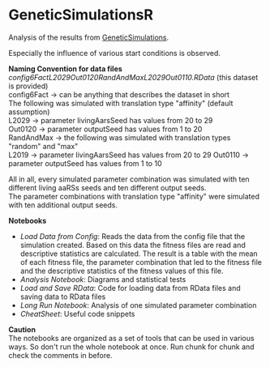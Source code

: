 # GeneticSimulationsR
Analysis of the results from [GeneticSimulations](https://github.com/Thalla/GeneticSimulations).

Especially the influence of various start conditions is observed.  

**Naming Convention for data files**  
*config6FactL2029Out0120RandAndMaxL2029Out0110.RData* (this dataset is provided)  
config6Fact -> can be anything that describes the dataset in short  
The following was simulated with translation type "affinity" (default assumption)  
L2029 -> parameter livingAarsSeed has values from 20 to 29  
Out0120 -> parameter outputSeed has values from 1 to 20  
RandAndMax -> the following was simulated with translation types "random" and "max"  
L2019 -> parameter livingAarsSeed has values from 20 to 29 
Out0110 -> parameter outputSeed has values from 1 to 10  

All in all, every simulated parameter combination was simulated with ten different living aaRSs seeds and ten different output seeds.  
The parameter combinations with translation type "affinity" were simulated with ten additional output seeds.

**Notebooks**  
- *Load Data from Config*: Reads the data from the config file that the simulation created. Based on this data the fitness files are read and descriptive statistics are calculated. The result is a table with the mean of each fitness file, the parameter combination that led to the fitness file and the descriptive statistics of the fitness values of this file.  
- *Analysis Notebook*: Diagrams and statistical tests  
- *Load and Save RData*: Code for loading data from RData files and saving data to RData files  
- *Long Run Notebook*: Analysis of one simulated parameter combination  
- *CheatSheet*: Useful code snippets  

**Caution**  
The notebooks are organized as a set of tools that can be used in various ways. So don't run the whole notebook at once. Run chunk for chunk and check the comments in before. 
